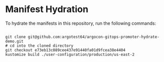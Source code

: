 
# Manifest Hydration

To hydrate the manifests in this repository, run the following commands:

```shell

git clone git@github.com:argotest64/argocon-gitops-promoter-hydrate-demo.git
# cd into the cloned directory
git checkout e73eb13c089cee437e91440fa01d9fcea38e4404
kustomize build ./user-configuration/production/us-east-2
```
